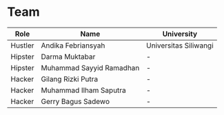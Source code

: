 # Team

| Role  | Name | University |
| ------------- | ------------- | ------------- |
| Hustler  | Andika Febriansyah  | Universitas Siliwangi  |
| Hipster  | Darma Muktabar  | -  |
| Hipster  | Muhammad Sayyid Ramadhan  | -  |
| Hacker  | Gilang Rizki Putra  | -  |
| Hacker  | Muhammad Ilham Saputra  | -  |
| Hacker  | Gerry Bagus Sadewo  | -  |
